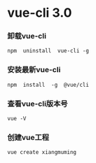 # vue-cli 3.0

### 卸载vue-cli
``` git
npm  uninstall  vue-cli -g
```

### 安装最新vue-cli
``` git
npm  install  -g  @vue/cli
```

### 查看vue-cli版本号
```
vue -V
```

### 创建vue工程
```
vue create xiangmuming
```